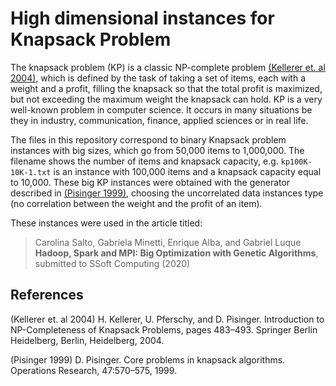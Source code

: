 # High dimensional instances for Knapsack Problem

The knapsack problem (KP) is a classic NP-complete problem [(Kellerer et. al 2004)](#references), which is defined by the task of taking a set of items, each with a weight and a profit, filling the knapsack so that the total profit is maximized, but not exceeding the maximum weight the knapsack can hold. KP is a very well-known problem in computer science. It occurs in many situations be they in industry, communication, finance, applied sciences or in real life.

The files in this repository correspond to binary Knapsack problem instances with big sizes, which go from 50,000 items to 1,000,000. The filename shows the number of items and knapsack capacity, e.g. `kp100K-10K-1.txt`  is an instance with 100,000 items and a knapsack capacity equal to 10,000. These big KP instances were obtained with the generator described in [(Pisinger 1999)](#refereces), choosing the uncorrelated data instances type (no correlation between the weight and the profit of an item). 

These instances were used in the article titled:

> Carolina Salto, Gabriela Minetti, Enrique Alba, and Gabriel Luque **Hadoop, Spark and MPI: Big Optimization with Genetic Algorithms**, submitted to SSoft Computing (2020)

## References

(Kellerer et. al 2004) H. Kellerer, U. Pferschy, and D. Pisinger. Introduction to NP-Completeness of Knapsack Problems, pages 483–493. Springer Berlin Heidelberg, Berlin, Heidelberg, 2004.

(Pisinger 1999) D. Pisinger. Core problems in knapsack algorithms. Operations Research, 47:570–575, 1999.


